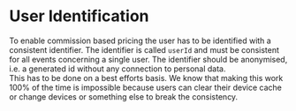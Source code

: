# User Identification

To enable commission based pricing the user has to be identified with a consistent identifier. The identifier is called `userId` and must be consistent for all events concerning a single user. The identifier should be anonymised, i.e. a generated id without any connection to personal data.  
This has to be done on a best efforts basis. We know that making this work 100% of the time is impossible because users can clear their device cache or change devices or something else to break the consistency.


